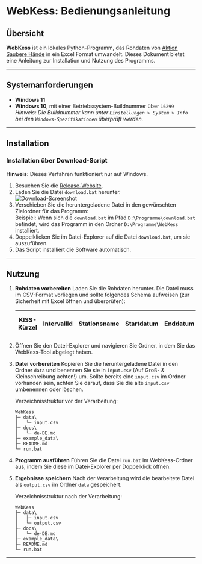 # WebKess: Bedienungsanleitung

## Übersicht
**WebKess** ist ein lokales Python-Programm, das Rohdaten von [Aktion Saubere Hände](https://www.aktion-sauberehaende.de/ueber-uns-ash) in ein Excel Format umwandelt. Dieses Dokument bietet eine Anleitung zur Installation und Nutzung des Programms.

---

## Systemanforderungen
- **Windows 11**
- **Windows 10**, mit einer Betriebssystem-Buildnummer über `16299`  
  _Hinweis: Die Buildnummer kann unter `Einstellungen > System > Info` bei den `Windows-Spezifikationen` überprüft werden._

---

## Installation

### Installation über Download-Script
**Hinweis:** Dieses Verfahren funktioniert nur auf Windows.

1. Besuchen Sie die [Release-Website](https://github.com/LunaDEV-net/WebKess/releases).
2. Laden Sie die Datei `download.bat` herunter.  <br> ![Download-Screenshot](imgs/2025-01-03_WebKess_Manual-Download-bat.jpg)
3. Verschieben Sie die heruntergeladene Datei in den gewünschten Zielordner für das Programm:  
   Beispiel: Wenn sich die `download.bat` im Pfad `D:\Programme\download.bat` befindet, wird das Programm in den Ordner `D:\Programme\WebKess` installiert.
4. Doppelklicken Sie im Datei-Explorer auf die Datei `download.bat`, um sie auszuführen.
5. Das Script installiert die Software automatisch.

---

## Nutzung

1. **Rohdaten vorbereiten**
   Laden Sie die Rohdaten herunter. Die Datei muss im CSV-Format vorliegen und sollte folgendes Schema aufweisen (zur Sicherheit mit Excel öffnen und überprüfen):

   | KISS-Kürzel | IntervallId | Stationsname | Startdatum | Enddatum | BeobachtungsId | Beobachtungsdatum | Berufsgruppe | Indikation | Aktion | Handschuhe | Import KisRecordId Intervall | Import KisRecordId Beobachtung |
   |--------------|-------------|--------------|------------|----------|----------------|-------------------|--------------|------------|--------|------------|------------------------------|--------------------------------|

2. Öffnen Sie den Datei-Explorer und navigieren Sie Ordner, in dem Sie das WebKess-Tool abgelegt haben.

3. **Datei vorbereiten**
   Kopieren Sie die heruntergeladene Datei in den Ordner `data` und benennen Sie sie in `input.csv` (Auf Groß- & Kleinschreibung achten!) um.
   Sollte bereits eine `input.csv` im Ordner vorhanden sein, achten Sie darauf, dass Sie die alte `input.csv` umbenennen oder löschen.

   Verzeichnisstruktur vor der Verarbeitung:
   ```
   WebKess
   ├─ data\
   │   └─ input.csv
   ├─ docs\
   │   └─ de-DE.md
   ├─ example_data\
   ├─ README.md
   └─ run.bat
   ```

4. **Programm ausführen**
   Führen Sie die Datei `run.bat` im WebKess-Ordner aus, indem Sie diese im Datei-Explorer per Doppelklick öffnen.

4. **Ergebnisse speichern**
   Nach der Verarbeitung wird die bearbeitete Datei als `output.csv` im Ordner `data` gespeichert.

   Verzeichnisstruktur nach der Verarbeitung:
   ```
   WebKess
   ├─ data\
   │   ├─ input.csv
   │   └─ output.csv
   ├─ docs\
   │   └─ de-DE.md
   ├─ example_data\
   ├─ README.md
   └─ run.bat
   ```

---


